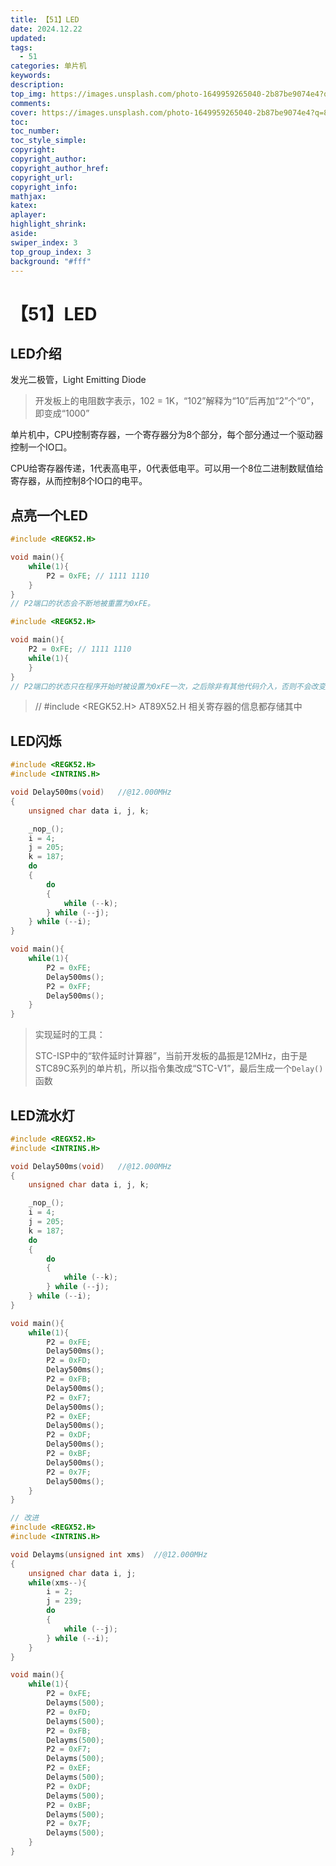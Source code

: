 ```yaml
---
title: 【51】LED
date: 2024.12.22
updated:
tags:
  - 51
categories: 单片机
keywords:
description:
top_img: https://images.unsplash.com/photo-1649959265040-2b87be9074e4?q=80&w=1546&auto=format&fit=crop&ixlib=rb-4.0.3&ixid=M3wxMjA3fDB8MHxwaG90by1wYWdlfHx8fGVufDB8fHx8fA%3D%3D
comments:
cover: https://images.unsplash.com/photo-1649959265040-2b87be9074e4?q=80&w=1546&auto=format&fit=crop&ixlib=rb-4.0.3&ixid=M3wxMjA3fDB8MHxwaG90by1wYWdlfHx8fGVufDB8fHx8fA%3D%3D
toc:
toc_number:
toc_style_simple:
copyright:
copyright_author:
copyright_author_href:
copyright_url:
copyright_info:
mathjax:
katex:
aplayer:
highlight_shrink:
aside:
swiper_index: 3
top_group_index: 3
background: "#fff"
---
```


# 【51】LED

## LED介绍

发光二极管，Light Emitting Diode

> 开发板上的电阻数字表示，102 = 1K，“102”解释为“10”后再加“2”个“0”，即变成“1000”

单片机中，CPU控制寄存器，一个寄存器分为8个部分，每个部分通过一个驱动器控制一个IO口。

CPU给寄存器传递，1代表高电平，0代表低电平。可以用一个8位二进制数赋值给寄存器，从而控制8个IO口的电平。



## 点亮一个LED

```c
#include <REGK52.H>

void main(){
    while(1){
        P2 = 0xFE; // 1111 1110
    }
}
// P2端口的状态会不断地被重置为0xFE。
```

```c
#include <REGK52.H>

void main(){
    P2 = 0xFE; // 1111 1110
    while(1){
    }
}
// P2端口的状态只在程序开始时被设置为0xFE一次，之后除非有其他代码介入，否则不会改变。
```

> // #include <REGK52.H>
> AT89X52.H
> 相关寄存器的信息都存储其中

## LED闪烁

```c
#include <REGK52.H>
#include <INTRINS.H>

void Delay500ms(void)	//@12.000MHz 
{
	unsigned char data i, j, k;

	_nop_();
	i = 4;
	j = 205;
	k = 187;
	do
	{
		do
		{
			while (--k);
		} while (--j);
	} while (--i);
}

void main(){
    while(1){
        P2 = 0xFE;
        Delay500ms();
        P2 = 0xFF;
        Delay500ms();
    }
}
```

> 实现延时的工具：
>
> STC-ISP中的“软件延时计算器”，当前开发板的晶振是12MHz，由于是STC89C系列的单片机，所以指令集改成“STC-V1”，最后生成一个`Delay()`函数 

## LED流水灯

```c
#include <REGX52.H>
#include <INTRINS.H>

void Delay500ms(void)	//@12.000MHz 
{
	unsigned char data i, j, k;

	_nop_();
	i = 4;
	j = 205;
	k = 187;
	do
	{
		do
		{
			while (--k);
		} while (--j);
	} while (--i);
}

void main(){
    while(1){
        P2 = 0xFE;
        Delay500ms();
        P2 = 0xFD;
        Delay500ms();
        P2 = 0xFB;
        Delay500ms();
        P2 = 0xF7;
        Delay500ms();
        P2 = 0xEF;
        Delay500ms();
        P2 = 0xDF;
        Delay500ms();
        P2 = 0xBF;
        Delay500ms();
        P2 = 0x7F;
        Delay500ms();
    }
}
```

```c
// 改进
#include <REGX52.H>
#include <INTRINS.H>

void Delayms(unsigned int xms)	//@12.000MHz
{
	unsigned char data i, j;
	while(xms--){
		i = 2;
		j = 239;
		do
		{
			while (--j);
		} while (--i);
	}
}

void main(){
    while(1){
        P2 = 0xFE;
        Delayms(500);
        P2 = 0xFD;
        Delayms(500);
        P2 = 0xFB;
        Delayms(500);
        P2 = 0xF7;
        Delayms(500);
        P2 = 0xEF;
        Delayms(500);
        P2 = 0xDF;
        Delayms(500);
        P2 = 0xBF;
        Delayms(500);
        P2 = 0x7F;
        Delayms(500);
    }
}
```

